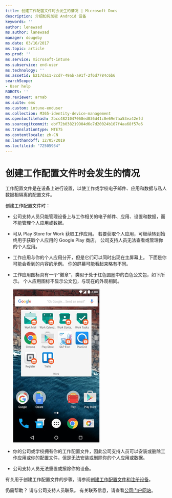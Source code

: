 ```yaml
---
title: 创建工作配置文件时会发生的情况 | Microsoft Docs
description: 介绍如何加密 Android 设备
keywords: ''
author: lenewsad
ms.author: lanewsad
manager: dougeby
ms.date: 03/16/2017
ms.topic: article
ms.prod: ''
ms.service: microsoft-intune
ms.subservice: end-user
ms.technology: ''
ms.assetid: b217da11-2cd7-49ab-a91f-2f6d7784c6b6
searchScope:
- User help
ROBOTS: ''
ms.reviewer: arnab
ms.suite: ems
ms.custom: intune-enduser
ms.collection: M365-identity-device-management
ms.openlocfilehash: 2bcc4821047068ed836d41c0e69e7aa53ea42efd
ms.sourcegitcommit: ebf72b038219904d6e7d20024b107f4aa68f57e6
ms.translationtype: MTE75
ms.contentlocale: zh-CN
ms.lasthandoff: 12/05/2019
ms.locfileid: "72505934"
---
```

# <a name="what-happens-when-you-create-a-work-profile"></a>创建工作配置文件时会发生的情况

工作配置文件是在设备上进行设置，以使工作或学校电子邮件、应用和数据与私人数据相隔离的配置文件。

创建工作配置文件时：

- 公司支持人员只能管理设备上与工作相关的电子邮件、应用、设置和数据，而不能管理个人应用或数据。

- 可从 Play Store for Work 获取工作应用。 若要获取个人应用，可继续转到始终用于获取个人应用的 Google Play 商店。 公司支持人员无法查看或管理你的个人应用。

- 工作应用与你的个人应用分开，但是它们可以同时出现在主屏幕上。 下面是你可能会看到的内容的示例。 你的屏幕可能看起来略有不同。

- 工作应用图标具有一个“徽章”，类似于处于红色圆圈中的白色公文包，如下所示。 个人应用图标不显示公文包，与现在的外观相同。

    ![Android Play Store for Work](./media/afw-google-play-store-for-work.png)

- 你的公司或学校拥有你的工作配置文件，因此公司支持人员可以安装或删除工作应用或你的配置文件，但是无法安装或删除你的个人应用或数据。
- 公司支持人员无法重置或擦除你的设备。

有关用于创建工作配置文件的步骤，请参阅[创建工作配置文件和注册设备](create-a-work-profile-and-enroll-your-device-in-intune-android.md)。

仍需帮助？ 请与公司支持人员联系。 有关联系信息，请查看[公司门户网站](https://go.microsoft.com/fwlink/?linkid=2010980)。
